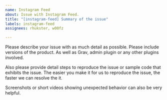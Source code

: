 ```yaml
---
name: Instagram Feed
about: Issue with Instagram Feed.
title: "[instagram-feed] Summary of the issue"
labels: instagram-feed
assignees: rhukster, w00fz

---
```


Please describe your issue with as much detail as possible. Please include versions of the product. As well as Grav, admin plugin or any other plugins involved. 

Also please provide detail steps to reproduce the issue or sample code that exhibits the issue.  The easier you make it for us to reproduce the issue, the faster we can resolve the it. 

Screenshots or short videos showing unexpected behavior can also be very helpful.
